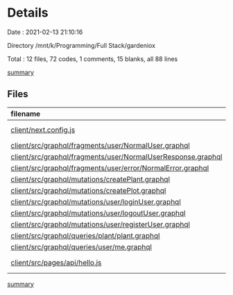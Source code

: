 # Details

Date : 2021-02-13 21:10:16

Directory /mnt/k/Programming/Full Stack/gardeniox

Total : 12 files,  72 codes, 1 comments, 15 blanks, all 88 lines

[summary](results.md)

## Files
| filename | language | code | comment | blank | total |
| :--- | :--- | ---: | ---: | ---: | ---: |
| [client/next.config.js](/client/next.config.js) | Babel JavaScript | 8 | 0 | 3 | 11 |
| [client/src/graphql/fragments/user/NormalUser.graphql](/client/src/graphql/fragments/user/NormalUser.graphql) | GraphQL | 5 | 0 | 1 | 6 |
| [client/src/graphql/fragments/user/NormalUserResponse.graphql](/client/src/graphql/fragments/user/NormalUserResponse.graphql) | GraphQL | 8 | 0 | 1 | 9 |
| [client/src/graphql/fragments/user/error/NormalError.graphql](/client/src/graphql/fragments/user/error/NormalError.graphql) | GraphQL | 4 | 0 | 1 | 5 |
| [client/src/graphql/mutations/createPlant.graphql](/client/src/graphql/mutations/createPlant.graphql) | GraphQL | 9 | 0 | 1 | 10 |
| [client/src/graphql/mutations/createPlot.graphql](/client/src/graphql/mutations/createPlot.graphql) | GraphQL | 6 | 0 | 1 | 7 |
| [client/src/graphql/mutations/user/loginUser.graphql](/client/src/graphql/mutations/user/loginUser.graphql) | GraphQL | 5 | 0 | 1 | 6 |
| [client/src/graphql/mutations/user/logoutUser.graphql](/client/src/graphql/mutations/user/logoutUser.graphql) | GraphQL | 3 | 0 | 1 | 4 |
| [client/src/graphql/mutations/user/registerUser.graphql](/client/src/graphql/mutations/user/registerUser.graphql) | GraphQL | 5 | 0 | 1 | 6 |
| [client/src/graphql/queries/plant/plant.graphql](/client/src/graphql/queries/plant/plant.graphql) | GraphQL | 11 | 0 | 1 | 12 |
| [client/src/graphql/queries/user/me.graphql](/client/src/graphql/queries/user/me.graphql) | GraphQL | 5 | 0 | 1 | 6 |
| [client/src/pages/api/hello.js](/client/src/pages/api/hello.js) | Babel JavaScript | 3 | 1 | 2 | 6 |

[summary](results.md)